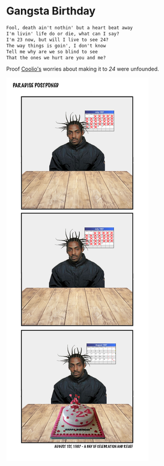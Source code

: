 # Gangsta Birthday

```text
Fool, death ain't nothin' but a heart beat away
I'm livin' life do or die, what can I say?
I'm 23 now, but will I live to see 24?
The way things is goin', I don't know
Tell me why are we so blind to see
That the ones we hurt are you and me?
```

Proof [Coolio's](https://en.wikipedia.org/wiki/Coolio) worries about making it to *24* were unfounded.

![Coolio Comic](coolio24.png "Safely 24")
